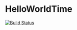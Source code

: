 # HelloWorldTime
[![Build Status](https://travis-ci.org/pamatixxx/HelloWorldTime.svg?branch=master)](https://travis-ci.org/pamatixxx/HelloWorldTime)
